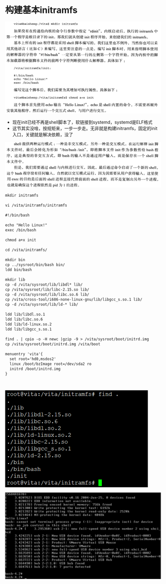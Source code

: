 # 构建基本initramfs

![20190914_165301_40](image/20190914_165301_40.png)

* 现在init已经不再是shell脚本了，软链接到systemd，systemd是ELF格式
* 这节其实没啥，按规矩来，一步一步走。无非就是构建initramfs，固定的init入口，关键就是解决依赖，没了

![20190914_165438_31](image/20190914_165438_31.png)

```
mkdir initramfs

vi /vita/initramfs/initramfs

#!/bin/bash

echo "Hello Linux!"
exec /bin/bash

chmod a+x init

cd /vita/initramfs/

mkdir bin
cp ../sysroot/bin/bash bin/
ldd bin/bash

mkdir lib
cp -d /vita/sysroot/lib/libdl* lib/
cp /vita/sysroot/lib/libc-2.15.so lib/
cp -d /vita/sysroot/lib/libc.so.6 lib/
cp /vita/cross-tool/i686-none-linux-gnu/lib/libgcc_s.so.1 lib/
cp -d /vita/sysroot/lib/ld-* lib/

ldd lib/libdl.so.1
ldd lib/libc.so.6
ldd lib/ld-linux.so.2
ldd lib/libgcc_s.so.1

find . | cpio -o -H newc |gzip -9 > /vita/sysroot/boot/initrd.img
cp /vita/sysroot/boot/initrd.img /vita/boot

menuentry 'vita'{
  set root='hd0,msdos2'
  linux /boot/bzImage root=/dev/sda2 ro
  initrd /boot/initrd.img
}



```

![20190914_173425_38](image/20190914_173425_38.png)

![20190914_172242_33](image/20190914_172242_33.png)
